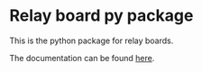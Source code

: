 # Relay board py package
This is the python package for relay boards.

The documentation can be found [here](https://github.com/embforge/relay-board-py/tree/main/doc).
